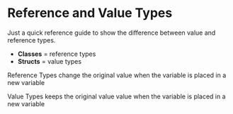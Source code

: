 # Reference and Value Types

Just a quick reference guide to show the difference between value and reference types.

* **Classes** = reference types
* **Structs** = value types

Reference Types change the original value when the variable is placed in a new variable

Value Types keeps the original value value when the variable is placed in a new variable